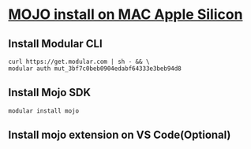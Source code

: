# [MOJO install on MAC Apple Silicon](https://developer.modular.com/download)

## Install Modular CLI

``` 
curl https://get.modular.com | sh - && \
modular auth mut_3bf7c0beb0904edabf64333e3beb94d8 
```

## Install Mojo SDK

```
modular install mojo
```

## Install mojo extension on VS Code(Optional)

